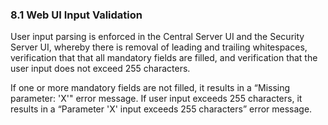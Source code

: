 ### 8.1 Web UI Input Validation

User input parsing is enforced in the Central Server UI and the Security Server UI, whereby there is removal of leading and trailing whitespaces, verification that that all mandatory fields are filled, and verification that the user input does not exceed 255 characters.

If one or more mandatory fields are not filled, it results in a “Missing parameter: 'X'" error message. If  user input exceeds 255 characters, it results in a “Parameter 'X' input exceeds 255 characters” error message.